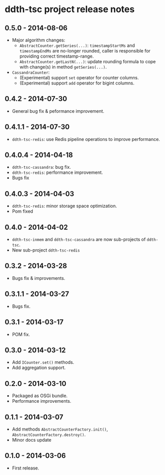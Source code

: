ddth-tsc project release notes
==============================

0.5.0 - 2014-08-06
------------------
- Major algorithm changes:
  - `AbstractCounter.getSeries(...)`: `timestampStartMs` and `timestampEndMs` are no-longer rounded, caller is responsible for providing correct timestamp-range.
  - `AbstractCounter.getLastN(...)`: update rounding formula to cope with change(s) in method `getSeries(...)`.
- `CassandraCounter`:
  - (Experimental) support `set` operator for counter columns.
  - (Experimental) support `add` operator for bigint columns.


0.4.2 - 2014-07-30
------------------
- General bug fix & peformance improvement.


0.4.1.1 - 2014-07-30
--------------------
- `ddth-tsc-redis`: use Redis pipeline operations to improve performance.


0.4.0.4 - 2014-04-18
--------------------
- `ddth-tsc-cassandra`: bug fix.
- `ddth-tsc-redis`: performance improvement.
- Bugs fix


0.4.0.3 - 2014-04-03
--------------------
- `ddth-tsc-redis`: minor storage space optimization.
- Pom fixed


0.4.0 - 2014-04-02
------------------
- `ddth-tsc-inmem` and `ddth-tsc-cassandra` are now sub-projects of `ddth-tsc`.
- New sub-project `ddth-tsc-redis`


0.3.2 - 2014-03-28
------------------
- Bugs fix & improvements.


0.3.1.1 - 2014-03-27
--------------------
- Bugs fix.


0.3.1 - 2014-03-17
------------------
- POM fix.


0.3.0 - 2014-03-12
------------------
- Add `ICounter.set()` methods.
- Add aggregation support.


0.2.0 - 2014-03-10
------------------
- Packaged as OSGi bundle.
- Performance improvements.


0.1.1 - 2014-03-07
------------------
- Add methods `AbstractCounterFactory.init()`, `AbstractCounterFactory.destroy()`.
- Minor docs update


0.1.0 - 2014-03-06
------------------
- First release.
